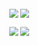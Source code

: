 ![](https://raw.githubusercontent.com/SammyTeee/github-stats/master/generated/overview.svg#gh-dark-mode-only)
![](https://raw.githubusercontent.com/SammyTeee/github-stats/master/generated/overview.svg#gh-light-mode-only)

![](https://raw.githubusercontent.com/SammyTeee/github-stats/master/generated/languages.svg#gh-dark-mode-only)
![](https://raw.githubusercontent.com/SammyTeee/github-stats/master/generated/languages.svg#gh-light-mode-only)

<!--
**SammyTeee/SammyTeee** is a ✨ _special_ ✨ repository because its `README.md` (this file) appears on your GitHub profile.

Here are some ideas to get you started:

- 🔭 I’m currently working on ...
- 🌱 I’m currently learning ...
- 👯 I’m looking to collaborate on ...
- 🤔 I’m looking for help with ...
- 💬 Ask me about ...
- 📫 How to reach me: ...
- 😄 Pronouns: ...
- ⚡ Fun fact: ...
-->
